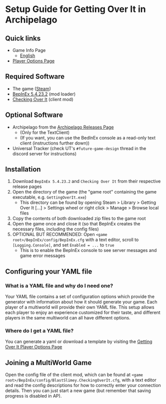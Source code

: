 # Setup Guide for Getting Over It in Archipelago

## Quick links

- Game Info Page
    * [English](/games/Getting%20Over%20It/info/en)
- [Player Options Page](/games/Getting%20Over%20It/player-options)

## Required Software

- The game ([Steam](https://store.steampowered.com/app/240720/Getting_Over_It_with_Bennett_Foddy/))
- [BepInEx 5.4.23.2](https://github.com/BepInEx/BepInEx/releases/tag/v5.4.23.2) (mod loader)
- [Checking Over It](https://github.com/BlastSlimey/CheckingOverIt/releases) (client mod)

## Optional Software

- Archipelago from the [Archipelago Releases Page](https://github.com/ArchipelagoMW/Archipelago/releases)
    * (Only for the TextClient)
    * (If you want, you can use the BedInEx console as a read-only text client (instructions further down))
- Universal Tracker (check UT's `#future-game-design` thread in the discord server for instructions)

## Installation

1. Download `BepInEx 5.4.23.2` and `Checking Over It` from their respective release pages
2. Open the directory of the game (the "game root" containing the game executable, e.g. `GettingOverIt.exe`)
   - This directory can be found by opening Steam > Library > Getting Over It [...] > Settings wheel or right click > Manage > Browse local files
3. Copy the contents of both downloaded zip files to the game root
4. Open the game once and close it (so that BepInEx creates the necessary files, including the config files)
5. OPTIONAL BUT RECOMMENDED: Open `<game root>/BepInEx/config/BepInEx.cfg` with a text editor, scroll to `[Logging.Console]`, and set `Enabled = ...` to `true`
   - This is to enable the BepInEx console to see server messages and game error messages

## Configuring your YAML file

### What is a YAML file and why do I need one?

Your YAML file contains a set of configuration options which provide the generator with information about how it should
generate your game. Each player of a multiworld will provide their own YAML file. This setup allows each player to enjoy
an experience customized for their taste, and different players in the same multiworld can all have different options.

### Where do I get a YAML file?

You can generate a yaml or download a template by visiting the 
[Getting Over It Player Options Page](/games/Getting%20Over%20It/player-options)

## Joining a MultiWorld Game

Open the config file of the client mod, which can be found at `<game root>/BepInEx/config/BlastSlimey.CheckingOverIt.cfg`, 
with a text editor and read the config descriptions for how to correctly enter your connection details. 
Then you can just start a new game (but remember that saving progress is disabled in AP).
